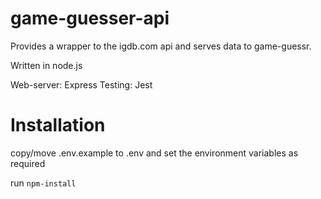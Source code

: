 # game-guesser-api

Provides a wrapper to the igdb.com api and serves data to game-guessr.

Written in node.js

Web-server: Express
Testing: Jest

# Installation

copy/move .env.example to .env and set the environment variables as required

run ```npm-install```
